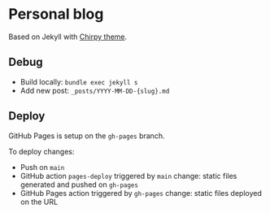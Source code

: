 # Personal blog

Based on Jekyll with  [Chirpy theme](https://rubygems.org/gems/jekyll-theme-chirpy).

## Debug

- Build locally: `bundle exec jekyll s`
- Add new post: `_posts/YYYY-MM-DD-{slug}.md`

## Deploy

GitHub Pages is setup on the `gh-pages` branch.

To deploy changes:
- Push on `main`
- GitHub action `pages-deploy` triggered by `main` change: static files generated and pushed on `gh-pages`
- GitHub Pages action triggered by `gh-pages` change: static files deployed on the URL